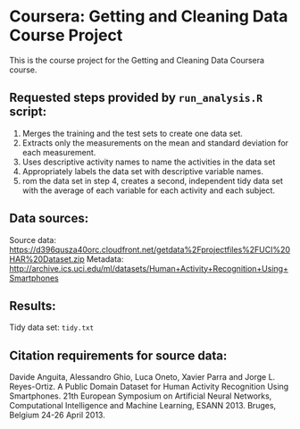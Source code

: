 # Coursera: Getting and Cleaning Data Course Project

This is the course project for the Getting and Cleaning Data Coursera course.

## Requested steps provided by `run_analysis.R` script:

1) Merges the training and the test sets to create one data set.
2) Extracts only the measurements on the mean and standard deviation for each measurement.
3) Uses descriptive activity names to name the activities in the data set
4) Appropriately labels the data set with descriptive variable names.
5) rom the data set in step 4, creates a second, independent tidy data set with the average of each variable for each activity and each subject.

## Data sources:

Source data: https://d396qusza40orc.cloudfront.net/getdata%2Fprojectfiles%2FUCI%20HAR%20Dataset.zip
Metadata: http://archive.ics.uci.edu/ml/datasets/Human+Activity+Recognition+Using+Smartphones

## Results: 
Tidy data set: `tidy.txt`

## Citation requirements for source data:
Davide Anguita, Alessandro Ghio, Luca Oneto, Xavier Parra and Jorge L. Reyes-Ortiz. A Public Domain Dataset for Human Activity Recognition Using Smartphones. 21th European Symposium on Artificial Neural Networks, Computational Intelligence and Machine Learning, ESANN 2013. Bruges, Belgium 24-26 April 2013. 
